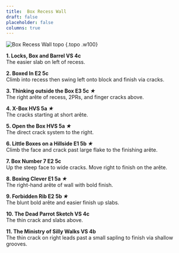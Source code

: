 ```yaml
---
title:  Box Recess Wall
draft: false
placeholder: false
columns: true
---
```

![Box Recess Wall topo](/img/peak/buxton/Box.jpg)
{.topo .w100}

**1. Locks, Box and Barrel VS 4c**  
The easier slab on left of recess.

**2. Boxed In E2 5c**  
Climb into recess then swing left onto block and finish via cracks.

**3. Thinking outside the Box E3 5c *★***  
The right arête of recess, 2PRs, and finger cracks above.

**4. X-Box HVS 5a *★***  
The cracks starting at short arête.

**5. Open the Box HVS 5a *★***  
The direct crack system to the right.

**6. Little Boxes on a Hillside E1 5b *★***  
Climb the face and crack past large flake to the finishing arête.

**7. Box Number 7 E2 5c**  
Up the steep face to wide cracks. Move right to finish on the arête.

**8. Boxing Clever E1 5a *★***  
The right-hand arête of wall with bold finish.

**9. Forbidden Rib E2 5b *★***  
The blunt bold arête and easier finish up slabs.

**10. The Dead Parrot Sketch VS 4c**  
The thin crack and slabs above.

**11. The Ministry of Silly Walks VS 4b**  
The thin crack on right leads past a small sapling to finish via shallow grooves.

